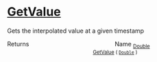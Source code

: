 # [GetValue](./LinearInterpolation-100663767.md)

Gets the interpolated value at a given timestamp

Returns<img width=200/>Name
<sub>[Double](https://docs.microsoft.com/en-us/dotnet/api/System.Double)</sub><img width=200/><sub>[GetValue](./LinearInterpolation-100663767.md) ( [`Double`](https://docs.microsoft.com/en-us/dotnet/api/System.Double) )</sub><br>


